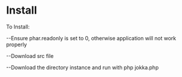 Install
=======

To Install:

--Ensure phar.readonly is set to 0, otherwise application will not work properly

--Download src file

--Download the directory instance and run with php jokka.php



